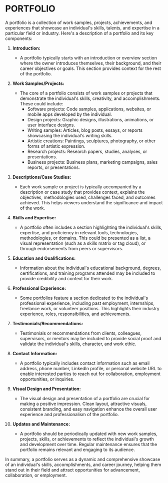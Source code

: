 # PORTFOLIO
A portfolio is a collection of work samples, projects, achievements, and experiences that showcase an individual's skills, talents, and expertise in a particular field or industry. Here's a description of a portfolio and its key components:

1. **Introduction:**
   - A portfolio typically starts with an introduction or overview section where the owner introduces themselves, their background, and their career objectives or goals. This section provides context for the rest of the portfolio.

2. **Work Samples/Projects:**
   - The core of a portfolio consists of work samples or projects that demonstrate the individual's skills, creativity, and accomplishments. These could include:
     - Software projects: Code samples, applications, websites, or mobile apps developed by the individual.
     - Design projects: Graphic designs, illustrations, animations, or user interface designs.
     - Writing samples: Articles, blog posts, essays, or reports showcasing the individual's writing skills.
     - Artistic creations: Paintings, sculptures, photography, or other forms of artistic expression.
     - Research projects: Research papers, studies, analyses, or presentations.
     - Business projects: Business plans, marketing campaigns, sales reports, or presentations.

3. **Descriptions/Case Studies:**
   - Each work sample or project is typically accompanied by a description or case study that provides context, explains the objectives, methodologies used, challenges faced, and outcomes achieved. This helps viewers understand the significance and impact of the work.

4. **Skills and Expertise:**
   - A portfolio often includes a section highlighting the individual's skills, expertise, and proficiency in relevant tools, technologies, methodologies, or domains. This could be presented as a list, a visual representation (such as a skills matrix or tag cloud), or through endorsements from peers or supervisors.

5. **Education and Qualifications:**
   - Information about the individual's educational background, degrees, certifications, and training programs attended may be included to provide credibility and context for their work.

6. **Professional Experience:**
   - Some portfolios feature a section dedicated to the individual's professional experience, including past employment, internships, freelance work, or volunteer positions. This highlights their industry experience, roles, responsibilities, and achievements.

7. **Testimonials/Recommendations:**
   - Testimonials or recommendations from clients, colleagues, supervisors, or mentors may be included to provide social proof and validate the individual's skills, character, and work ethic.

8. **Contact Information:**
   - A portfolio typically includes contact information such as email address, phone number, LinkedIn profile, or personal website URL to enable interested parties to reach out for collaboration, employment opportunities, or inquiries.

9. **Visual Design and Presentation:**
   - The visual design and presentation of a portfolio are crucial for making a positive impression. Clean layout, attractive visuals, consistent branding, and easy navigation enhance the overall user experience and professionalism of the portfolio.

10. **Updates and Maintenance:**
    - A portfolio should be periodically updated with new work samples, projects, skills, or achievements to reflect the individual's growth and development over time. Regular maintenance ensures that the portfolio remains relevant and engaging to its audience.

In summary, a portfolio serves as a dynamic and comprehensive showcase of an individual's skills, accomplishments, and career journey, helping them stand out in their field and attract opportunities for advancement, collaboration, or employment.
